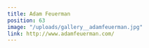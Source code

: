 ```yaml
---
title: Adam Feuerman
position: 63
image: "/uploads/gallery__adamfeuerman.jpg"
link: http://www.adamfeuerman.com/
---
```


